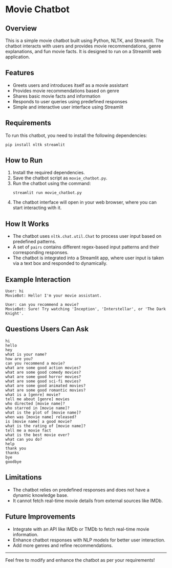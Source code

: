 # Movie Chatbot

## Overview
This is a simple movie chatbot built using Python, NLTK, and Streamlit. The chatbot interacts with users and provides movie recommendations, genre explanations, and fun movie facts. It is designed to run on a Streamlit web application.

## Features
- Greets users and introduces itself as a movie assistant
- Provides movie recommendations based on genre
- Shares basic movie facts and information
- Responds to user queries using predefined responses
- Simple and interactive user interface using Streamlit

## Requirements
To run this chatbot, you need to install the following dependencies:

```
pip install nltk streamlit
```

## How to Run
1. Install the required dependencies.
2. Save the chatbot script as `movie_chatbot.py`.
3. Run the chatbot using the command:
   ```
   streamlit run movie_chatbot.py
   ```
4. The chatbot interface will open in your web browser, where you can start interacting with it.

## How It Works
- The chatbot uses `nltk.chat.util.Chat` to process user input based on predefined patterns.
- A set of `pairs` contains different regex-based input patterns and their corresponding responses.
- The chatbot is integrated into a Streamlit app, where user input is taken via a text box and responded to dynamically.

## Example Interaction
```
User: hi
MovieBot: Hello! I'm your movie assistant.

User: can you recommend a movie?
MovieBot: Sure! Try watching 'Inception', 'Interstellar', or 'The Dark Knight'.
```

## Questions Users Can Ask
```
hi
hello
hey
what is your name?
how are you?
can you recommend a movie?
what are some good action movies?
what are some good comedy movies?
what are some good horror movies?
what are some good sci-fi movies?
what are some good animated movies?
what are some good romantic movies?
what is a [genre] movie?
tell me about [genre] movies
who directed [movie name]?
who starred in [movie name]?
what is the plot of [movie name]?
when was [movie name] released?
is [movie name] a good movie?
what is the rating of [movie name]?
tell me a movie fact
what is the best movie ever?
what can you do?
help
thank you
thanks
bye
goodbye
```

## Limitations
- The chatbot relies on predefined responses and does not have a dynamic knowledge base.
- It cannot fetch real-time movie details from external sources like IMDb.

## Future Improvements
- Integrate with an API like IMDb or TMDb to fetch real-time movie information.
- Enhance chatbot responses with NLP models for better user interaction.
- Add more genres and refine recommendations.



---
Feel free to modify and enhance the chatbot as per your requirements!

